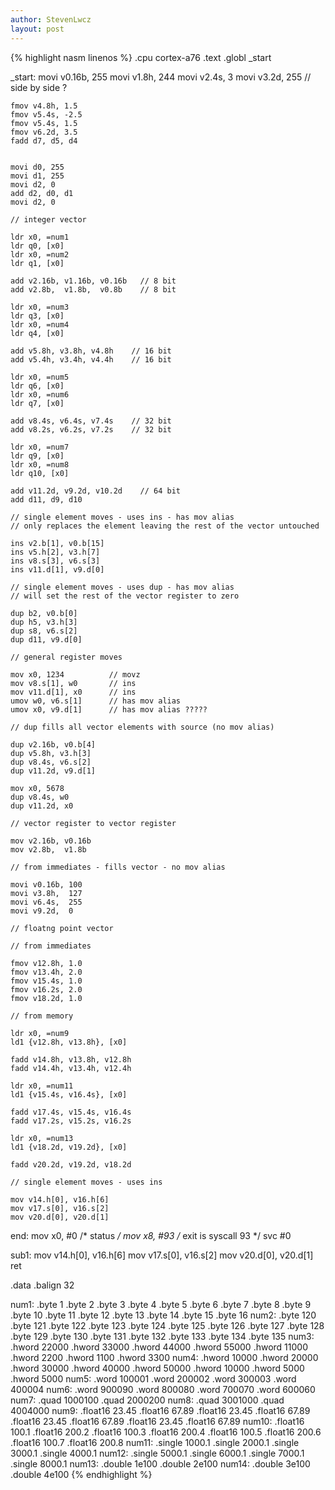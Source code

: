 ```yaml
---
author: StevenLwcz
layout: post
---
```


{% highlight nasm linenos %}
.cpu cortex-a76
.text
.globl _start

_start:
    movi v0.16b, 255
    movi v1.8h,  244
    movi v2.4s,  3
    movi v3.2d,  255 // side by side ?

    fmov v4.8h, 1.5
    fmov v5.4s, -2.5
    fmov v5.4s, 1.5
    fmov v6.2d, 3.5
    fadd d7, d5, d4


    movi d0, 255
    movi d1, 255
    movi d2, 0
    add d2, d0, d1
    movi d2, 0

    // integer vector

    ldr x0, =num1
    ldr q0, [x0]
    ldr x0, =num2
    ldr q1, [x0]

    add v2.16b, v1.16b, v0.16b   // 8 bit
    add v2.8b,  v1.8b,  v0.8b    // 8 bit

    ldr x0, =num3
    ldr q3, [x0]
    ldr x0, =num4
    ldr q4, [x0]

    add v5.8h, v3.8h, v4.8h    // 16 bit
    add v5.4h, v3.4h, v4.4h    // 16 bit

    ldr x0, =num5
    ldr q6, [x0]
    ldr x0, =num6
    ldr q7, [x0]

    add v8.4s, v6.4s, v7.4s    // 32 bit
    add v8.2s, v6.2s, v7.2s    // 32 bit

    ldr x0, =num7
    ldr q9, [x0]
    ldr x0, =num8
    ldr q10, [x0]

    add v11.2d, v9.2d, v10.2d    // 64 bit
    add d11, d9, d10

    // single element moves - uses ins - has mov alias
    // only replaces the element leaving the rest of the vector untouched

    ins v2.b[1], v0.b[15]
    ins v5.h[2], v3.h[7]
    ins v8.s[3], v6.s[3]
    ins v11.d[1], v9.d[0]

    // single element moves - uses dup - has mov alias
    // will set the rest of the vector register to zero

    dup b2, v0.b[0]
    dup h5, v3.h[3]
    dup s8, v6.s[2]
    dup d11, v9.d[0]

    // general register moves

    mov x0, 1234          // movz
    mov v8.s[1], w0       // ins
    mov v11.d[1], x0      // ins
    umov w0, v6.s[1]      // has mov alias
    umov x0, v9.d[1]      // has mov alias ?????

    // dup fills all vector elements with source (no mov alias)

    dup v2.16b, v0.b[4]
    dup v5.8h, v3.h[3]
    dup v8.4s, v6.s[2]
    dup v11.2d, v9.d[1]

    mov x0, 5678            
    dup v8.4s, w0
    dup v11.2d, x0

    // vector register to vector register

    mov v2.16b, v0.16b
    mov v2.8b,  v1.8b

    // from immediates - fills vector - no mov alias

    movi v0.16b, 100
    movi v3.8h,  127
    movi v6.4s,  255
    movi v9.2d,  0

    // floatng point vector

    // from immediates

    fmov v12.8h, 1.0
    fmov v13.4h, 2.0
    fmov v15.4s, 1.0
    fmov v16.2s, 2.0
    fmov v18.2d, 1.0

    // from memory

    ldr x0, =num9 
    ld1 {v12.8h, v13.8h}, [x0]

    fadd v14.8h, v13.8h, v12.8h
    fadd v14.4h, v13.4h, v12.4h

    ldr x0, =num11
    ld1 {v15.4s, v16.4s}, [x0]

    fadd v17.4s, v15.4s, v16.4s
    fadd v17.2s, v15.2s, v16.2s

    ldr x0, =num13
    ld1 {v18.2d, v19.2d}, [x0]

    fadd v20.2d, v19.2d, v18.2d

    // single element moves - uses ins

    mov v14.h[0], v16.h[6]
    mov v17.s[0], v16.s[2]
    mov v20.d[0], v20.d[1]

end:
    mov     x0, #0      /* status */
    mov     x8, #93     /* exit is syscall 93 */
    svc     #0          

sub1:
    mov v14.h[0], v16.h[6]
    mov v17.s[0], v16.s[2]
    mov v20.d[0], v20.d[1]
    ret


.data
    .balign 32

num1:
    .byte 1
    .byte 2
    .byte 3
    .byte 4
    .byte 5
    .byte 6
    .byte 7
    .byte 8
    .byte 9
    .byte 10
    .byte 11
    .byte 12
    .byte 13
    .byte 14
    .byte 15
    .byte 16
num2:
    .byte 120
    .byte 121
    .byte 122
    .byte 123
    .byte 124
    .byte 125
    .byte 126
    .byte 127
    .byte 128
    .byte 129
    .byte 130
    .byte 131
    .byte 132
    .byte 133
    .byte 134
    .byte 135
num3:
    .hword 22000
    .hword 33000
    .hword 44000
    .hword 55000
    .hword 11000
    .hword 2200
    .hword 1100
    .hword 3300
num4:
    .hword 10000
    .hword 20000
    .hword 30000
    .hword 40000
    .hword 50000
    .hword 10000
    .hword 5000
    .hword 5000
num5:
    .word 100001
    .word 200002
    .word 300003
    .word 400004
num6:
    .word 900090
    .word 800080
    .word 700070
    .word 600060
num7:
    .quad 1000100
    .quad 2000200
num8:
    .quad 3001000
    .quad 4004000
num9:
    .float16 23.45
    .float16 67.89
    .float16 23.45
    .float16 67.89
    .float16 23.45
    .float16 67.89
    .float16 23.45
    .float16 67.89
num10:
    .float16 100.1
    .float16 200.2
    .float16 100.3
    .float16 200.4
    .float16 100.5
    .float16 200.6
    .float16 100.7
    .float16 200.8
num11:
    .single 1000.1
    .single 2000.1
    .single 3000.1
    .single 4000.1
num12:
    .single 5000.1
    .single 6000.1
    .single 7000.1
    .single 8000.1
num13:
    .double 1e100
    .double 2e100
num14:
    .double 3e100
    .double 4e100
{% endhighlight %}
